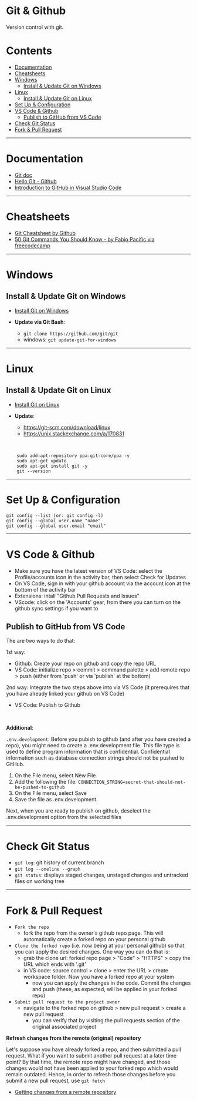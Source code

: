 # Git & Github

Version control with git.

Contents
=======================

* [Documentation](#documentation)
* [Cheatsheets](#cheatsheets)    
* [Windows](#windows)
    * [Install & Update Git on Windows](#install--update-git-on-windows)
* [Linux](#linux)
    * [Install & Update Git on Linux](#install--update-git-on-linux)
* [Set Up & Configuration](#set-up--configuration)
* [VS Code & Github](#vs-code--github)
    * [Publish to GitHub from VS Code](#publish-to-github-from-vs-code)
* [Check Git Status](#check-git-status)
* [Fork & Pull Request](#fork--pull-request)

------

# Documentation

* [Git doc](https://git-scm.com/)
* [Hello Git - Github](https://docs.github.com/en/get-started/quickstart/hello-world)
* [Introduction to GitHub in Visual Studio Code](https://docs.microsoft.com/en-us/learn/modules/introduction-to-github-visual-studio-code/)

-------

# Cheatsheets

* [Git Cheatsheet by Github](https://training.github.com/downloads/github-git-cheat-sheet/)
* [50 Git Commands You Should Know - by Fabio Pacific via freecodecamp](https://www.freecodecamp.org/news/git-cheat-sheet/?fbclid=IwAR3LGtnWpYV6xbM0yUKFVfFcfWIrEDJraf9h51ACtO4VmTEejz1nS-NTJsM)

------

# Windows
## Install & Update Git on Windows
* [Install Git on Windows](https://www.atlassian.com/git/tutorials/install-git#windows)

* **Update via Git Bash**: 
    * `git clone https://github.com/git/git`
    * windows: `git update-git-for-windows`

------

# Linux
## Install & Update Git on Linux

* [Install Git on Linux](https://www.atlassian.com/git/tutorials/install-git#linux)

* **Update**:

    * https://git-scm.com/download/linux
    * https://unix.stackexchange.com/a/170831

<br>        

        sudo add-apt-repository ppa:git-core/ppa -y
        sudo apt-get update
        sudo apt-get install git -y
        git --version

------

# Set Up & Configuration

    git config --list (or: git config -l)
    git config --global user.name "name"
    git config --global user.email "email"

------

# VS Code & Github

* Make sure you have the latest version of VS Code: select the Profile/accounts icon in the activity bar, then select Check for Updates
* On VS Code, sign in with your github account via the account icon at the bottom of the activity bar
* Extensions: intall "Github Pull Requests and Issues"
* VScode: click on the 'Accounts' gear, from there you can turn on the github sync settings if you want to

## Publish to GitHub from VS Code

The are two ways to do that:

1st way:
* Github: Create your repo on github and copy the repo URL 
* VS Code: initialize repo > commit > command palette > add remote repo > push (either from 'push' or via 'publish' at the bottom)

2nd way: Integrate the two steps above into via VS Code (it prerequires that you have already linked your github on VS Code)
* VS Code: Publish to Github

<br>

**Additional**:

`.env.development`: Before you pubish to github (and after you have created a repo), you might need to create a .env.development file. This file type is used to define program information that is confidential. Confidential information such as database connection strings should not be pushed to GitHub.

1. On the File menu, select New File
2. Add the following the file: `CONNECTION_STRING=secret-that-should-not-be-pushed-to-github`
3. On the File menu, select Save
4. Save the file as .env.development.

Next, when you are ready to publish on github, deselect the .env.development option from the selected files

------

# Check Git Status
* `git log`: git history of current branch
* `git log --oneline --graph`
* `git status`: displays staged changes, unstaged changes and untracked files on working tree

------

# Fork & Pull Request
* `Fork the repo`
    * fork the repo from the owner's github repo page. This will automatically create a forked repo on your personal github
* `Clone the forked repo` (i.e. now being at your personal github) so that you can apply the desired changes. One way you can do that is:
    * grab the clone url: forked repo page > "Code" > "HTTPS" > copy the URL which ends with '.git'
    * in VS code: source control > clone > enter the URL > create workspace folder. Now you have a forked repo at your system
        * now you can apply the changes in the code. Commit the changes and push (these, as expected, will be applied in your forked repo)
* `Submit pull request to the project owner`      
    * navigate to the forked repo on github > new pull request > create a new pull request
        * you can verify that by visiting the pull requests section of the original associated project

**Refresh changes from the remote (original) repository**

Let's suppose you have already forked a repo, and then submitted a pull request. What if you want to submit another pull request at a later time point? By that time, the remote repo might have changed, and those changes would not have been applied to your forked repo which would remain outdated. Hence, in order to refresh those changes before you submit a new pull request, use `git fetch`

* [Getting changes from a remote repository](https://docs.github.com/en/get-started/using-git/getting-changes-from-a-remote-repository)
